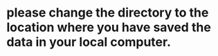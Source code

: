 # please change the directory to the location where you have saved the data in your local computer.
